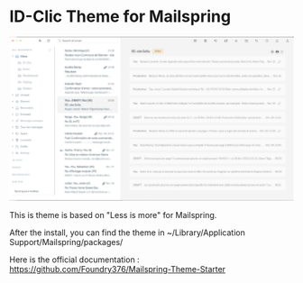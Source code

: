 # ID-Clic Theme for Mailspring 

<img src="https://github.com/Kahndryl/IdclicMailspring/blob/master/images/idclic-theme.png">

This is theme is based on "Less is more" for Mailspring.

After the install, you can find the theme in ~/Library/Application Support/Mailspring/packages/

Here is the official documentation : https://github.com/Foundry376/Mailspring-Theme-Starter
